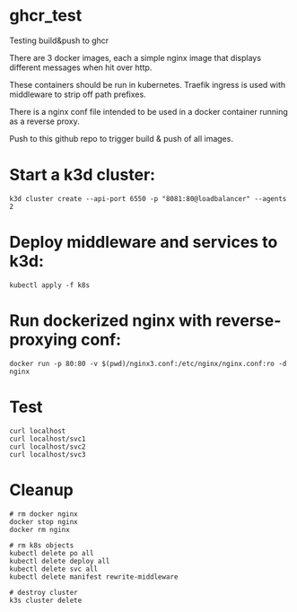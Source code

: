 # ghcr_test
Testing build&amp;push to ghcr

There are 3 docker images, each a simple nginx image that displays
different messages when hit over http.

These containers should be run in kubernetes.
Traefik ingress is used with middleware to strip off path prefixes.

There is a nginx conf file intended to be used in a docker container
running as a reverse proxy.

Push to this github repo to trigger build & push of all images.

# Start a k3d cluster:

```
k3d cluster create --api-port 6550 -p "8081:80@loadbalancer" --agents 2
```

# Deploy middleware and services to k3d:
```
kubectl apply -f k8s
```

# Run dockerized nginx with reverse-proxying conf:
```
docker run -p 80:80 -v $(pwd)/nginx3.conf:/etc/nginx/nginx.conf:ro -d nginx
```

# Test
```
curl localhost
curl localhost/svc1
curl localhost/svc2
curl localhost/svc3
```

# Cleanup
```
# rm docker nginx
docker stop nginx
docker rm nginx

# rm k8s objects
kubectl delete po all
kubectl delete deploy all
kubectl delete svc all
kubectl delete manifest rewrite-middleware

# destroy cluster
k3s cluster delete
```